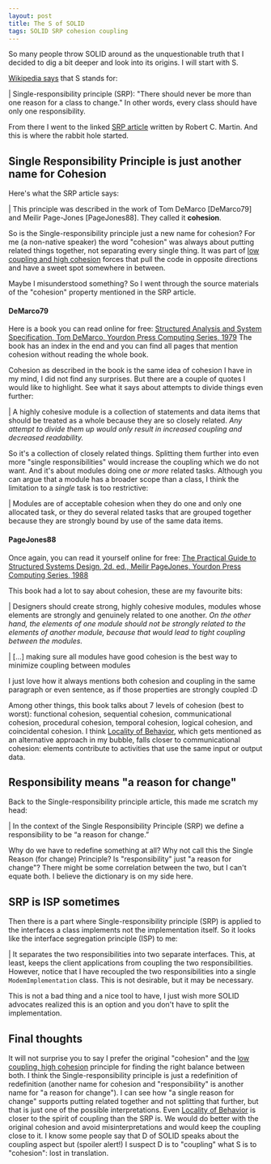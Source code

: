 ```yaml
---
layout: post
title: The S of SOLID
tags: SOLID SRP cohesion coupling
---
```


So many people throw SOLID around as the unquestionable truth that I decided to dig a bit deeper and look into its origins. I will start with S.

[Wikipedia says](https://en.wikipedia.org/wiki/SOLID) that S stands for:

| Single-responsibility principle (SRP): "There should never be more than one reason for a class to change." In other words, every class should have only one responsibility.

From there I went to the linked [SRP article](https://web.archive.org/web/20150202200348/http://www.objectmentor.com/resources/articles/srp.pdf) written by Robert C. Martin. And this is where the rabbit hole started.

## Single Responsibility Principle is just another name for Cohesion 

Here's what the SRP article says:

| This principle was described in the work of Tom DeMarco [DeMarco79] and Meilir Page-Jones [PageJones88]. They called it **cohesion**.

So is the Single-responsibility principle just a new name for cohesion? For me (a non-native speaker) the word "cohesion" was always about putting related things together, not separating every single thing. It was part of [low coupling and high cohesion](https://wiki.c2.com/?CouplingAndCohesion) forces that pull the code in opposite directions and have a sweet spot somewhere in between. 

Maybe I misunderstood something? So I went through the source materials of the "cohesion" property mentioned in the SRP article.

#### DeMarco79

Here is a book you can read online for free: [Structured Analysis and System Specification, Tom DeMarco, Yourdon Press Computing Series, 1979](https://archive.org/details/structuredanalys0000dema) The book has an index in the end and you can find all pages that mention cohesion without reading the whole book.

Cohesion as described in the book is the same idea of cohesion I have in my mind, I did not find any surprises. But there are a couple of quotes I would like to highlight. See what it says about attempts to divide things even further:

| A highly cohesive module is a collection of statements and data items that should be treated as a whole because they are so closely related. *Any attempt to divide them up would only result in increased coupling and decreased readability.*

So it's a collection of closely related things. Splitting them further into even more "single responsibilities" would increase the coupling which we do not want. And it's about modules doing one *or more* related tasks. Although you can argue that a module has a broader scope than a class, I think the limitation to a *single* task is too restrictive:

| Modules are of acceptable cohesion when they do one and only one allocated task, or they do several related tasks that are grouped together because they are strongly bound by use of the same data items. 

#### PageJones88

Once again, you can read it yourself online for free: [The Practical Guide to Structured Systems Design, 2d. ed., Meilir PageJones, Yourdon Press Computing Series, 1988](https://archive.org/details/practicalguideto02edpage)

This book had a lot to say about cohesion, these are my favourite bits:

| Designers should create strong, highly cohesive modules, modules whose  elements are strongly and genuinely related to one another. *On the other hand, the elements of one module should not be strongly related to the elements of another module, because that would lead to tight coupling between the modules.*

| [...] making sure all modules have good cohesion is the best way to minimize coupling between modules

I just love how it always mentions both cohesion and coupling in the same paragraph or even sentence, as if those properties are strongly coupled :D

Among other things, this book talks about 7 levels of cohesion (best to worst): functional cohesion, sequential cohesion, communicational cohesion, procedural cohesion, temporal cohesion, logical cohesion, and
coincidental cohesion. I think [Locality of Behavior](https://htmx.org/essays/locality-of-behaviour/), which gets mentioned as an alternative approach in my bubble, falls closer to communicational cohesion: elements contribute to activities that use the same input or output data.

## Responsibility means "a reason for change"

Back to the Single-responsibility principle article, this made me scratch my head:

| In the context of the Single Responsibility Principle (SRP) we define a responsibility to be “a reason for change.”

Why do we have to redefine something at all? Why not call this the Single Reason (for change) Principle? Is "responsibility" just "a reason for change"? There might be some correlation between the two, but I can't equate both. I believe the dictionary is on my side here.

## SRP is ISP sometimes

Then there is a part where Single-responsibility principle (SRP) is applied to the interfaces a class implements not the implementation itself. So it looks like the interface segregation principle (ISP) to me:

| It separates the two responsibilities into two separate interfaces. This, at least, keeps the client applications from coupling the two responsibilities. However, notice that I have recoupled the two responsibilities into a single `ModemImplementation` class. This is not desirable, but it may be necessary.

This is not a bad thing and a nice tool to have, I just wish more SOLID advocates realized this is an option and you don't have to split the implementation.

## Final thoughts

It will not surprise you to say I prefer the original "cohesion" and the [low coupling, high cohesion](https://wiki.c2.com/?CouplingAndCohesion) principle for finding the right balance between both. I think the Single-responsibility principle is just a redefinition of redefinition (another name for cohesion and "responsibility" is another name for "a reason for change"). I can see how "a single reason for change" supports putting related together and not splitting that further, but that is just one of the possible interpretations. Even [Locality of Behavior](https://htmx.org/essays/locality-of-behaviour/) is closer to the spirit of coupling than the SRP is. We would do better with the original cohesion and avoid misinterpretations and would keep the coupling close to it. I know some people say that D of SOLID speaks about the coupling aspect but (spoiler alert!) I suspect D is to "coupling" what S is to "cohesion": lost in translation.
